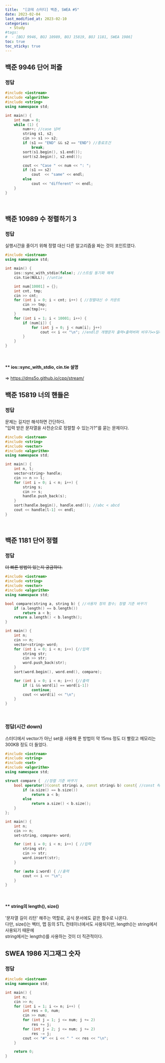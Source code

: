 ```yaml
---
title:  "[코테 스터디] 백준, SWEA #5"
date: 2023-02-04
last_modified_at: 2023-02-10
categories:
  - Study
#tags:
#  - [BOJ 9946, BOJ 10989, BOJ 15819, BOJ 1181, SWEA 1986]
toc: true
toc_sticky: true
---
```


## 백준 9946 단어 퍼즐
### 정답
```c++
#include <iostream>
#include <algorithm>
#include <string>
using namespace std;

int main() {
	int num = 0;
	while (1) {
		num++; //case 넘버
		string s1, s2;
		cin >> s1 >> s2;
		if (s1 == "END" && s2 == "END") //종료조건
			break;
		sort(s1.begin(), s1.end());
		sort(s2.begin(), s2.end());

		cout << "Case " << num << ": ";
		if (s1 == s2)
			cout  << "same" << endl;
		else
			cout << "different" << endl;
	}
}
```
<br>

## 백준 10989 수 정렬하기 3
### 정답
실행시간을 줄이기 위해 정렬 대신 다른 알고리즘을 짜는 것이 포인트였다.
```c++
#include <iostream>
using namespace std;

int main() {
	ios::sync_with_stdio(false); //스트림 동기화 해제
	cin.tie(NULL); //untie

	int num[10001] = {};
	int cnt, tmp;
	cin >> cnt;
	for (int i = 0; i < cnt; i++) { //정렬대신 수 카운트
		cin >> tmp;
		num[tmp]++;
	}
	for (int i = 1; i < 10001; i++) {
		if (num[i]) {
			for (int j = 0; j < num[i]; j++)
				cout << i << "\n"; //endl은 개행문자 출력+출력버퍼 비우기=>딜레이
		}
	}
}
```
<br>

#### ** ios::sync_with_stdio, cin.tie 설명
 => <https://dms5o.github.io/cpp/stream/>
<br>

## 백준 15819 너의 핸들은
### 정답
문제는 길지만 해석하면 간단하다.  
"입력 받은 문자열을 사전순으로 정렬할 수 있는가?"를 묻는 문제이다.
```c++
#include <iostream>
#include <string>
#include <vector>
#include <algorithm>
using namespace std;

int main() {
	int n, l;
	vector<string> handle;
	cin >> n >> l;
	for (int i = 0; i < n; i++) {
		string s;
		cin >> s;
		handle.push_back(s);
	}
	sort(handle.begin(), handle.end()); //abc < abcd
	cout << handle[l-1] << endl;
}
```
<br>

## 백준 1181 단어 정렬
### 정답
~~더 빠른 방법이 있는지 궁금하다.~~
```c++
#include <iostream>
#include <string>
#include <vector>
#include <algorithm>
using namespace std;

bool compare(string a, string b) { //사용자 정의 함수; 정렬 기준 바꾸기
	if (a.length() == b.length())
		return a < b;
	return a.length() < b.length();
}

int main() {
	int n;
	cin >> n;
	vector<string> word;
	for (int i = 0; i < n; i++) {//입력
		string str;
		cin >> str;
		word.push_back(str);
	}
	sort(word.begin(), word.end(), compare);

	for (int i = 0; i < n; i++) {//출력
		if (i && word[i] == word[i-1])
			continue;
		cout << word[i] << "\n";
	}
}
```
<br>

### 정답(시간 down)
스터디에서 vector가 아닌 set을 사용해 푼 방법이 약 15ms 정도 더 빨랐고 메모리는 300KB 정도 더 들었다.  
```c++
#include <iostream>
#include <string>
#include <set>
#include <algorithm>
using namespace std;

struct compare {  //정렬 기준 바꾸기
	bool operator()(const string& a, const string& b) const{ //const 하나라도 빼면 컴파일 에러
		if (a.size() == b.size())
			return a < b;
		else
			return a.size() < b.size();
	}
};

int main() {
	int n;
	cin >> n;
	set<string, compare> word;

	for (int i = 0; i < n; i++) { //입력
		string str;
		cin >> str;
		word.insert(str);
	}

	for (auto i:word) { //출력
		cout << i << "\n";
	}
}
```
<br>

#### ** string의 length(), size()  
'문자열 길이 리턴' 해주는 역할로, 공식 문서에도 같은 함수로 나온다.  
다만, size()는 벡터, 맵 등의 STL 컨테이너에서도 사용되지만, length()는 string에서 사용되기 때문에  
string에서는 length()를 사용하는 것이 더 직관적이다.
<br>

## SWEA 1986 지그재그 숫자
### 정답
```c++
#include <iostream>
using namespace std;

int main() {
	int n;
	cin >> n;
	for (int i = 1; i <= n; i++) {
		int res = 0, num;
		cin >> num;
		for (int j = 1; j <= num; j += 2)
			res += j;
		for (int j = 2; j <= num; j += 2)
			res -= j;
		cout << "#" << i << " " << res << "\n";
	}

	return 0;
}
```
<br>

<br>
<br>